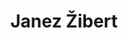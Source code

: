 ---
SICRIS: 15295
draft: false
fixName: janez_žibert
lab: Laboratory for Ubiquitous systems
labPos: Laboratory Member
location: R3.53 - Laboratorij LUSY
mailInfo: janez.zibert@zf.uni-lj.si
officeHours: null
profName: Assoc. Prof. Janez Žibert, PhD
profTitle: Associate Professor
telephoneInfo: null
title: Janez Žibert
---